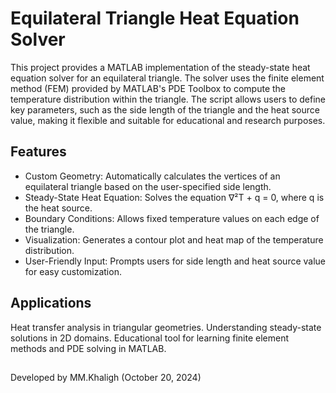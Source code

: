 # Equilateral Triangle Heat Equation Solver

This project provides a MATLAB implementation of the steady-state heat equation solver for an equilateral triangle. The solver uses the finite element method (FEM) provided by MATLAB's PDE Toolbox to compute the temperature distribution within the triangle. The script allows users to define key parameters, such as the side length of the triangle and the heat source value, making it flexible and suitable for educational and research purposes.

## Features
- Custom Geometry: Automatically calculates the vertices of an equilateral triangle based on the user-specified side length.
- Steady-State Heat Equation: Solves the equation ∇²T + q = 0, where q is the heat source.
- Boundary Conditions: Allows fixed temperature values on each edge of the triangle.
- Visualization: Generates a contour plot and heat map of the temperature distribution.
- User-Friendly Input: Prompts users for side length and heat source value for easy customization.

## Applications
  Heat transfer analysis in triangular geometries.
  Understanding steady-state solutions in 2D domains.
  Educational tool for learning finite element methods and PDE solving in MATLAB.
##
Developed by MM.Khaligh (October 20, 2024)
